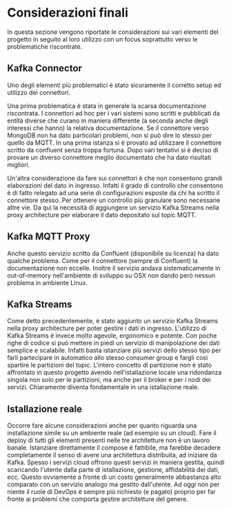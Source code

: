 # Considerazioni finali
In questa sezione vengono riportate le considerazioni sui vari elementi del progetto in seguito al loro utilizzo con un focus soprattutto verso le problematiche riscontrate.

## Kafka Connector
Uno degli elementi più problematici è stato sicuramente il corretto setup ed utilizzo dei connettori. 

Una prima problematica è stata in generale la scarsa documentazione riscontrata. I connettori ad hoc per i vari sistemi sono scritti e pubblicati da entità diverse che curano in maniera differente (a seconda anche degli interessi che hanno) la relativa documentazione. Se il connettore verso MongoDB non ha dato particolari problemi, non si può dire lo stesso per quello da MQTT. In una prima istanza si è provato ad utilizzare il connettore scritto da confluent senza troppa fortuna. Dopo vari tentativi si è deciso di provare un diverso connettore meglio documentato che ha dato risultati migliori.

Un'altra considerazione da fare sui connettori è che non consentono grandi elaborazioni del dato in ingresso. Infatti il grado di controllo che consentono è di fatto relegato ad una serie di configurazioni esposte da chi ha scritto il connettore stesso. Per ottenere un controllo più granulare sono necessarie altre vie. Da qui la necessità di aggiungere un servizio Kafka Streams nella proxy architecture per elaborare il dato depositato sul topic MQTT.

## Kafka MQTT Proxy
Anche questo servizio scritto da Confluent (disponibile su licenza) ha dato qualche problema. Come per il connettore (sempre di Confluent) la documentazione non eccelle. Inoltre il servizio andava sistematicamente in out-of-memory nell'ambiente di sviluppo su OSX non dando però nessun problema in ambiente Linux.

## Kafka Streams
Come detto precedentemente, è stato aggiunto un servizio Kafka Streams nella proxy architecture per poter gestire i dati in ingresso. L'utilizzo di Kafka Streams è invece molto agevole, ergonomico e potente. Con poche righe di codice si può mettere in piedi un servizio di manipolazione dei dati semplice e scalabile. Infatti basta istanziare più servizi dello stesso tipo per farli partecipare in automatico allo stesso consumer group e fargli così spartire le partizioni del topic. L'intero concetto di partizione non è stato affrontato in questo progetto avendo nell'istallazione locale una ridondanza singola non solo per le partizioni, ma anche per il broker e per i nodi dei servizi. Chiaramente diventa fondamentale in una istallazione reale.

## Istallazione reale 
Occorre fare alcune considerazioni anche per quanto riguarda una installazione simile su un ambiente reale (ad esempio su un cloud). Fare il deploy di tutti gli elementi presenti nelle tre architetture non è un lavoro banale. Istanziare direttamente il compose è fattibile, ma farebbe decadere completamente il senso di avere una architettura distribuita, ad iniziare da Kafka. Spesso i servizi cloud offrono questi servizi in maniera gestita, quindi scaricando l'utente dalla parte di istallazione, gestione, affidabilità dei dati, ecc. Questo ovviamente a fronte di un costo generalmente abbastanza alto comparato con un servizio analogo ma gestito dall'utente. Ad oggi non per niente il ruole di DevOps è sempre più richiesto (e pagato) proprio per far fronte ai problemi che comporta gestire architetture del genere.